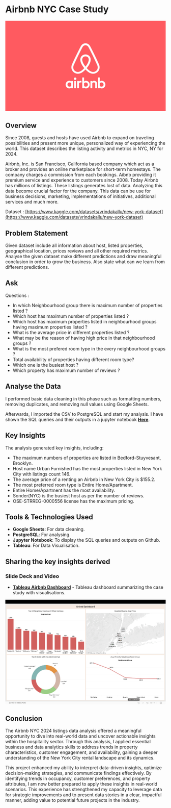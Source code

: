 # Airbnb NYC Case Study

![Content cannot be displayed for some reason](https://github.com/Karanarora274/Airbnb-NYC-Case-Study/blob/main/temp/Airbnb.jpeg)

## Overview

Since 2008, guests and hosts have used Airbnb to expand on traveling possibilities and present more unique, personalized way of experiencing the world. This dataset describes the listing activity and metrics in NYC, NY for 2024.

Airbnb, Inc. is San Francisco, California based company which act as a broker and provides an online marketplace for short-term homestays. The company charges a commission from each bookings. Aibnb providing it premium service and experience to customers  since 2008. Today Airbnb has millions of listings. These listings generates lost of data. Analyzing this data become crucial factor for the company. This data can be use for business decisions, marketing, implementations of initiatives, additional services and much more.


Dataset : [https://www.kaggle.com/datasets/vrindakallu/new-york-dataset](https://www.kaggle.com/datasets/vrindakallu/new-york-dataset)

## Problem Statement 
Given dataset include all information about host, listed properties, geographical location, prices reviews and all other required metrics. Analyse the given dataset make different predictions and draw meaningful conclusion in order to grow the business. Also state what can we learn from different predictions.  

## Ask

Questions :

- In which Neighbourhood group there is maximum number of properties listed ?
- Which host has maximum number of properties listed ?
- Which host has maximum properties listed in neighbourhood groups having maximum properties listed ?
- What is the average price in different properties listed ?
- What may be the reason of having high price in that neighbourhood groups ?
- What is the most prefered room type in the every neighbourhood groups ?
- Total availability of properties having different room type?
- Which one is the busiest host ?
- Which property has maximum number of reviews ?


## Analyse the Data

I performed basic data cleaning in this phase such as formatting numbers, removing duplicates, and removing null values using Google Sheets. 

Afterwards, I imported the CSV to PostgreSQL and start my analysis. I have shown the SQL queries and their outputs in a jupyter notebook [**Here**](https://github.com/Karanarora274/Airbnb-NYC-Case-Study/blob/main/Airbnb.ipynb).

## Key Insights

The analysis generated key insights, including:
- The maximum numbers of properties are listed in Bedford-Stuyvesant, Brooklyn.
- Host name Urban Furnished has the most properties listed in New York City with listings count 146.
- The average price of a renting an Airbnb in New York City is $155.2.
- The most preferred room type is Entire Home/Apartment.
- Entire Home/Apartment has the most availability.
- Sonder(NYC) is the busiest host as per the number of reviews.
- OSE-STRREG-0000556 license has the maximum pricing.

## Tools & Technologies Used

- **Google Sheets**: For data cleaning.
- **PostgreSQL**: For analysing.
- **Jupyter Notebook**: To display the SQL queries and outputs on Github.
- **Tableau**: For Data Visualisation.

## Sharing the key insights derived

### Slide Deck and Video

- [**Tableau Airbnb Dashboard**](https://public.tableau.com/app/profile/karan.arora8884/viz/Airbnb_17306092063920/Dashboard1?publish=yes) - Tableau dashboard summarizing the case study with visualisations.

![Content cannot be displayed for some reason](https://github.com/Karanarora274/Airbnb-NYC-Case-Study/blob/main/temp/Screenshot%202024-11-03%20at%2010.45.51.png)

## Conclusion

The Airbnb NYC 2024 listings data analysis offered a meaningful opportunity to dive into real-world data and uncover actionable insights within the hospitality sector. Through this analysis, I applied essential business and data analytics skills to address trends in property characteristics, customer engagement, and availability, gaining a deeper understanding of the New York City rental landscape and its dynamics.

This project enhanced my ability to interpret data-driven insights, optimize decision-making strategies, and communicate findings effectively. By identifying trends in occupancy, customer preferences, and property attributes, I am now better prepared to apply these insights in real-world scenarios. This experience has strengthened my capacity to leverage data for strategic improvements and to present data stories in a clear, impactful manner, adding value to potential future projects in the industry.

  

  
